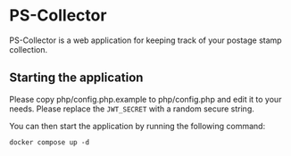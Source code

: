 # PS-Collector

PS-Collector is a web application for keeping track of your postage stamp collection.

## Starting the application

Please copy php/config.php.example to php/config.php and edit it to your needs.
Please replace the `JWT_SECRET` with a random secure string.

You can then start the application by running the following command:
```
docker compose up -d
```
